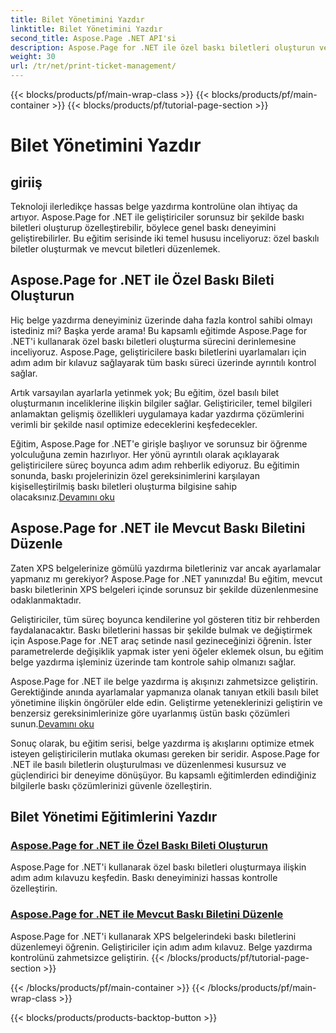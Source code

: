 ```yaml
---
title: Bilet Yönetimini Yazdır
linktitle: Bilet Yönetimini Yazdır
second_title: Aspose.Page .NET API'si
description: Aspose.Page for .NET ile özel baskı biletleri oluşturun ve düzenleyin. Yazdırma deneyiminizi XPS belgelerindeki ayrıntılı kontrolle zahmetsizce uyarlayın.
weight: 30
url: /tr/net/print-ticket-management/
---
```


{{< blocks/products/pf/main-wrap-class >}}
{{< blocks/products/pf/main-container >}}
{{< blocks/products/pf/tutorial-page-section >}}

# Bilet Yönetimini Yazdır


## giriiş

Teknoloji ilerledikçe hassas belge yazdırma kontrolüne olan ihtiyaç da artıyor. Aspose.Page for .NET ile geliştiriciler sorunsuz bir şekilde baskı biletleri oluşturup özelleştirebilir, böylece genel baskı deneyimini geliştirebilirler. Bu eğitim serisinde iki temel hususu inceliyoruz: özel baskılı biletler oluşturmak ve mevcut biletleri düzenlemek.

## Aspose.Page for .NET ile Özel Baskı Bileti Oluşturun

Hiç belge yazdırma deneyiminiz üzerinde daha fazla kontrol sahibi olmayı istediniz mi? Başka yerde arama! Bu kapsamlı eğitimde Aspose.Page for .NET'i kullanarak özel baskı biletleri oluşturma sürecini derinlemesine inceliyoruz. Aspose.Page, geliştiricilere baskı biletlerini uyarlamaları için adım adım bir kılavuz sağlayarak tüm baskı süreci üzerinde ayrıntılı kontrol sağlar.

Artık varsayılan ayarlarla yetinmek yok; Bu eğitim, özel basılı bilet oluşturmanın inceliklerine ilişkin bilgiler sağlar. Geliştiriciler, temel bilgileri anlamaktan gelişmiş özellikleri uygulamaya kadar yazdırma çözümlerini verimli bir şekilde nasıl optimize edeceklerini keşfedecekler.

Eğitim, Aspose.Page for .NET'e girişle başlıyor ve sorunsuz bir öğrenme yolculuğuna zemin hazırlıyor. Her yönü ayrıntılı olarak açıklayarak geliştiricilere süreç boyunca adım adım rehberlik ediyoruz. Bu eğitimin sonunda, baskı projelerinizin özel gereksinimlerini karşılayan kişiselleştirilmiş baskı biletleri oluşturma bilgisine sahip olacaksınız.[Devamını oku](./create-custom-print-ticket/)

## Aspose.Page for .NET ile Mevcut Baskı Biletini Düzenle

Zaten XPS belgelerinize gömülü yazdırma biletleriniz var ancak ayarlamalar yapmanız mı gerekiyor? Aspose.Page for .NET yanınızda! Bu eğitim, mevcut baskı biletlerinin XPS belgeleri içinde sorunsuz bir şekilde düzenlenmesine odaklanmaktadır.

Geliştiriciler, tüm süreç boyunca kendilerine yol gösteren titiz bir rehberden faydalanacaktır. Baskı biletlerini hassas bir şekilde bulmak ve değiştirmek için Aspose.Page for .NET araç setinde nasıl gezineceğinizi öğrenin. İster parametrelerde değişiklik yapmak ister yeni öğeler eklemek olsun, bu eğitim belge yazdırma işleminiz üzerinde tam kontrole sahip olmanızı sağlar.

Aspose.Page for .NET ile belge yazdırma iş akışınızı zahmetsizce geliştirin. Gerektiğinde anında ayarlamalar yapmanıza olanak tanıyan etkili basılı bilet yönetimine ilişkin öngörüler elde edin. Geliştirme yeteneklerinizi geliştirin ve benzersiz gereksinimlerinize göre uyarlanmış üstün baskı çözümleri sunun.[Devamını oku](./print-ticket-management/aspose.page/)

Sonuç olarak, bu eğitim serisi, belge yazdırma iş akışlarını optimize etmek isteyen geliştiricilerin mutlaka okuması gereken bir seridir. Aspose.Page for .NET ile basılı biletlerin oluşturulması ve düzenlenmesi kusursuz ve güçlendirici bir deneyime dönüşüyor. Bu kapsamlı eğitimlerden edindiğiniz bilgilerle baskı çözümlerinizi güvenle özelleştirin.
## Bilet Yönetimi Eğitimlerini Yazdır
### [Aspose.Page for .NET ile Özel Baskı Bileti Oluşturun](./create-custom-print-ticket/)
Aspose.Page for .NET'i kullanarak özel baskı biletleri oluşturmaya ilişkin adım adım kılavuzu keşfedin. Baskı deneyiminizi hassas kontrolle özelleştirin.
### [Aspose.Page for .NET ile Mevcut Baskı Biletini Düzenle](./print-ticket-management/aspose.page/)
Aspose.Page for .NET'i kullanarak XPS belgelerindeki baskı biletlerini düzenlemeyi öğrenin. Geliştiriciler için adım adım kılavuz. Belge yazdırma kontrolünü zahmetsizce geliştirin.
{{< /blocks/products/pf/tutorial-page-section >}}

{{< /blocks/products/pf/main-container >}}
{{< /blocks/products/pf/main-wrap-class >}}

{{< blocks/products/products-backtop-button >}}
